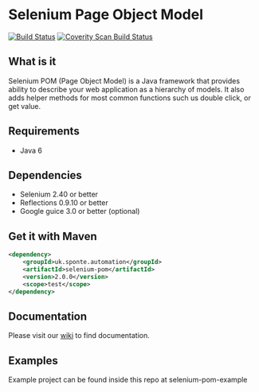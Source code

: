 # Selenium Page Object Model

[![Build Status](https://travis-ci.org/eu-evops/selenium-pom.svg?branch=develop)](https://travis-ci.org/eu-evops/selenium-pom)
[![Coverity Scan Build Status](https://scan.coverity.com/projects/7818/badge.svg)](https://scan.coverity.com/projects/sponte-selenium-pom)

## What is it

Selenium POM (Page Object Model) is a Java framework that provides ability to describe your web application as a hierarchy of models. It also adds helper methods for most common functions such us double click, or get value.

## Requirements
* Java  6

## Dependencies
* Selenium 2.40 or better
* Reflections 0.9.10 or better
* Google guice 3.0 or better (optional)

## Get it with Maven
```xml
<dependency>
    <groupId>uk.sponte.automation</groupId>
    <artifactId>selenium-pom</artifactId>
    <version>2.0.0</version>
    <scope>test</scope>
</dependency>
```

## Documentation

Please visit our [wiki](https://github.com/eu-evops/selenium-pom/wiki) to find documentation.

## Examples

Example project can be found inside this repo at selenium-pom-example
